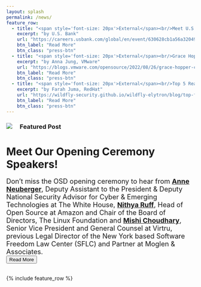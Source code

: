 ```yaml
---
layout: splash
permalink: /news/
feature_row:
  - title: "<span style='font-size: 20px'>External</span><br/>Meet U.S. Bank At Grace Hopper Celebration Open Source Day"
    excerpt: "by U.S. Bank"
    url: "https://careers.usbank.com/global/en/event/630628cb1a56a32049c2584a/Meet-U-S-Bank-at-Grace-Hopper-Celebration"
    btn_label: "Read More"
    btn_class: "press-btn"
  - title: "<span style='font-size: 20px'>External</span><br/>Grace Hopper Celebration 2022 Celebrates Open Source in September"
    excerpt: "by Anna Jung, VMware"
    url: "https://blogs.vmware.com/opensource/2022/08/26/grace-hopper-celebration-2022-celebrates-open-source-in-september/"
    btn_label: "Read More"
    btn_class: "press-btn"
  - title: "<span style='font-size: 20px'>External</span><br/>Top 5 Reasons To Join Us At Open Source Day"
    excerpt: "by Farah Juma, RedHat"
    url: "https://wildfly-security.github.io/wildfly-elytron/blog/top-five-reasons-to-join-elytron-open-source-day/"
    btn_label: "Read More"
    btn_class: "press-btn"
---
```


<link rel="stylesheet" href="{{ '/assets/css/blog.css' | relative_url }}">
<script src="{{ '/assets/js/blog.js' | relative_url }}"></script>

<div>
  <div style="float: left; border-right: 20px solid white;">
    <img src="{{ site.baseurl }}/assets/images/speakers/opening_ceremony.png">
  </div>
  <div>
    <h3>Featured Post</h3>
    <h1>Meet Our Opening Ceremony Speakers!</h1>
    <p style="font-size: 18px; margin-bottom: 0px">Don’t miss the OSD opening ceremony to hear from <b><a href="https://www.linkedin.com/in/anne-neuberger-13b4491b/">Anne Neuberger</a></b>, Deputy Assistant to the President & Deputy National Security Advisor for Cyber & Emerging Technologies at The White House, <b><a href="https://www.linkedin.com/in/nithyaruff/">Nithya Ruff</a></b>, Head of Open Source at Amazon and Chair of the Board of Directors, The Linux Foundation and <b><a href="https://www.linkedin.com/in/mishi-choudhary-esq-983b526/">Mishi Choudhary</a></b>, Senior Vice President and General Counsel at Virtru, previous Legal Director of the New York based Software Freedom Law Center (SFLC) and Partner at Moglen & Associates.</p>
    <button class="button blog_button" onclick="window.open('https://anitab-org.github.io/open-source-day/news/opening-ceremony-speakers/','_blank')">Read More</button>
  </div>
</div>

<br />

{% include feature_row %}